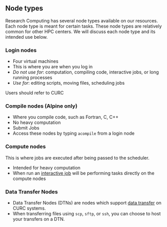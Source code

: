 ## Node types

Research Computing has several node types available on our resources.
Each node type is meant for certain tasks. These node types are
relatively common for other HPC centers. We will discuss each node
type and its intended use below.


### Login nodes

* Four virtual machines
* This is where you are when you log in
* _Do not use for_: computation, compiling code, interactive jobs, or long running processes
* _Use for_: editing scripts, moving files, scheduling jobs

Users should refer to CURC



### Compile nodes (Alpine only)

* Where you compile code, such as Fortran, C, C++
* No heavy computation
* Submit Jobs
* Access these nodes by typing `acompile` from a login node


### Compute nodes

This is where jobs are executed after being passed to the scheduler.

* Intended for heavy computation
* When run an [interactive job](../running-jobs/interactive-jobs.html) will be
  performing tasks directly on the compute nodes

### Data Transfer Nodes
* Data Transfer Nodes (DTNs) are nodes which support [data transfer](https://curc.readthedocs.io/en/latest/compute/data-transfer.html?highlight=dtn#data-transfer) on CURC systems. 
* When transferring files using `scp`, `sftp`, or `ssh`, you can choose to host your transfers on a DTN.

